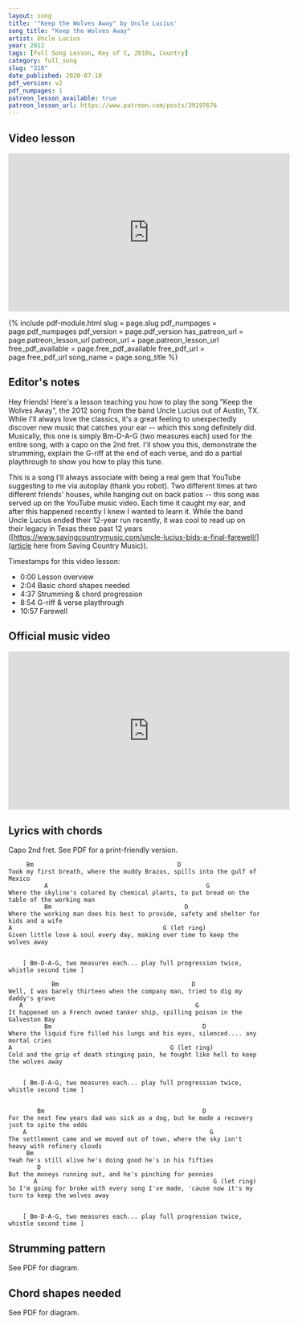 ```yaml
---
layout: song
title: '"Keep the Wolves Away" by Uncle Lucius'
song_title: "Keep the Wolves Away"
artist: Uncle Lucius
year: 2012
tags: [Full Song Lesson, Key of C, 2010s, Country]
category: full_song
slug: "310"
date_published: 2020-07-10
pdf_version: v2
pdf_numpages: 1
patreon_lesson_available: true
patreon_lesson_url: https://www.patreon.com/posts/39197676
---
```


## Video lesson

<!-- Coming soon... -->

<iframe width="560" height="315" src="https://www.youtube.com/embed/qzvoEPjtL3Q" frameborder="0" allow="accelerometer; autoplay; encrypted-media; gyroscope; picture-in-picture" allowfullscreen></iframe>

{% include pdf-module.html slug = page.slug pdf_numpages = page.pdf_numpages pdf_version = page.pdf_version has_patreon_url = page.patreon_lesson_url patreon_url = page.patreon_lesson_url free_pdf_available = page.free_pdf_available free_pdf_url = page.free_pdf_url song_name = page.song_title %}

## Editor's notes

Hey friends! Here's a lesson teaching you how to play the song "Keep the Wolves Away", the 2012 song from the band Uncle Lucius out of Austin, TX. While I'll always love the classics, it's a great feeling to unexpectedly discover new music that catches your ear -- which this song definitely did. Musically, this one is simply Bm-D-A-G (two measures each) used for the entire song, with a capo on the 2nd fret. I'll show you this, demonstrate the strumming, explain the G-riff at the end of each verse, and do a partial playthrough to show you how to play this tune.

This is a song I'll always associate with being a real gem that YouTube suggesting to me via autoplay (thank you robot). Two different times at two different friends' houses, while hanging out on back patios -- this song was served up on the YouTube music video. Each time it caught my ear, and after this happened recently I knew I wanted to learn it. While the band Uncle Lucius ended their 12-year run recently, it was cool to read up on their legacy in Texas these past 12 years ([https://www.savingcountrymusic.com/uncle-lucius-bids-a-final-farewell/](article here from Saving Country Music)).

Timestamps for this video lesson:

- 0:00 Lesson overview
- 2:04 Basic chord shapes needed
- 4:37 Strumming & chord progression
- 8:54 G-riff & verse playthrough
- 10:57 Farewell

## Official music video

<iframe width="560" height="315" src="https://www.youtube.com/embed/pYdvxBxHX2U" frameborder="0" allow="accelerometer; autoplay; encrypted-media; gyroscope; picture-in-picture" allowfullscreen></iframe>

## Lyrics with chords

Capo 2nd fret. See PDF for a print-friendly version.

         Bm                                        D                                      
    Took my first breath, where the muddy Brazos, spills into the gulf of Mexico
              A                                            G                              
    Where the skyline's colored by chemical plants, to put bread on the table of the working man               
              Bm                                     D                                     
    Where the working man does his best to provide, safety and shelter for kids and a wife
    A                                          G (let ring)                                               
    Given little love & soul every day, making over time to keep the wolves away


        [ Bm-D-A-G, two measures each... play full progression twice, whistle second time ]
                                                                                        
                Bm                                     D
    Well, I was barely thirteen when the company man, tried to dig my daddy's grave
       A                                                G                                 
    It happened on a French owned tanker ship, spilling poison in the Galveston Bay
              Bm                                          D                                
    Where the liquid fire filled his lungs and his eyes, silenced.... any mortal cries
    A                                            G (let ring)                                        
    Cold and the grip of death stinging pain, he fought like hell to keep the wolves away


        [ Bm-D-A-G, two measures each... play full progression twice, whistle second time ]


            Bm                                            D
    For the next few years dad was sick as a dog, but he made a recovery just to spite the odds
        A                                                   G                                
    The settlement came and we moved out of town, where the sky isn't heavy with refinery clouds
         Bm                                                                               
    Yeah he's still alive he's doing good he's in his fifties
            D                                                                            
    But the moneys running out, and he's pinching for pennies
           A                                                 G (let ring)                                 
    So I'm going for broke with every song I've made, 'cause now it's my turn to keep the wolves away


        [ Bm-D-A-G, two measures each... play full progression twice, whistle second time ]

## Strumming pattern

See PDF for diagram.

## Chord shapes needed

See PDF for diagram.
